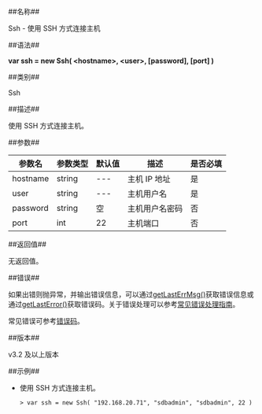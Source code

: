 ##名称##

Ssh - 使用 SSH 方式连接主机

##语法##

**var ssh = new Ssh( \<hostname\>, \<user\>, \[password\], \[port\] )**

##类别##

Ssh

##描述##

使用 SSH 方式连接主机。

##参数##

| 参数名   | 参数类型 | 默认值 | 描述           | 是否必填 |
| -------- | -------- | ------ | -------------- | -------- |
| hostname | string   | ---    | 主机 IP 地址   | 是       |
| user     | string   | ---    | 主机用户名     | 是       |
| password | string   | 空     | 主机用户名密码 | 否       |
| port     | int      | 22     | 主机端口       | 否       |

##返回值##

无返回值。

##错误##

如果出错则抛异常，并输出错误信息，可以通过[getLastErrMsg()](manual/Manual/Sequoiadb_Command/Global/getLastErrMsg.md)获取错误信息或通过[getLastError()](manual/Manual/Sequoiadb_Command/Global/getLastError.md)获取错误码。关于错误处理可以参考[常见错误处理指南](manual/FAQ/faq_sdb.md)。



常见错误可参考[错误码](manual/Manual/Sequoiadb_error_code.md)。

##版本##

v3.2 及以上版本

##示例##

* 使用 SSH 方式连接主机。

    ```lang-javascript
    > var ssh = new Ssh( "192.168.20.71", "sdbadmin", "sdbadmin", 22 )
    ```